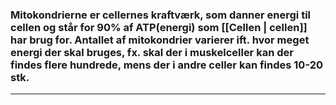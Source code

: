 ### Mitokondrierne er cellernes kraftværk, som danner energi til cellen og står for 90% af ATP(energi) som [[Cellen | cellen]] har brug for. Antallet af mitokondrier varierer ift. hvor meget energi der skal bruges, fx. skal der i muskelceller kan der findes flere hundrede, mens der i andre celler kan findes 10-20 stk.

___



